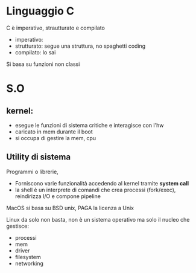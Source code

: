 
# Linguaggio C
C è imperativo, strautturato e compilato
- imperativo: 
- strutturato: segue una struttura, no spaghetti coding
- compilato: lo sai

Si basa su funzioni non classi

# S.O

## kernel: 
- esegue le funzioni di sistema critiche e interagisce con l'hw
- caricato in mem durante il boot
- si occupa di gestire la mem, cpu 

## Utility di sistema
Programmi o librerie, 
- Forniscono varie funzionalità accedendo al kernel tramite **system call**
- la shell è un interprete di comandi che crea processi (fork/exec), reindirizza I/O e compone pipeline

MacOS si basa su BSD unix, PAGA la licenza a Unix

Linux da solo non basta, non è un sistema operativo ma solo il nucleo che gestisce:
- processi
- mem
- driver
- filesystem
- networking


